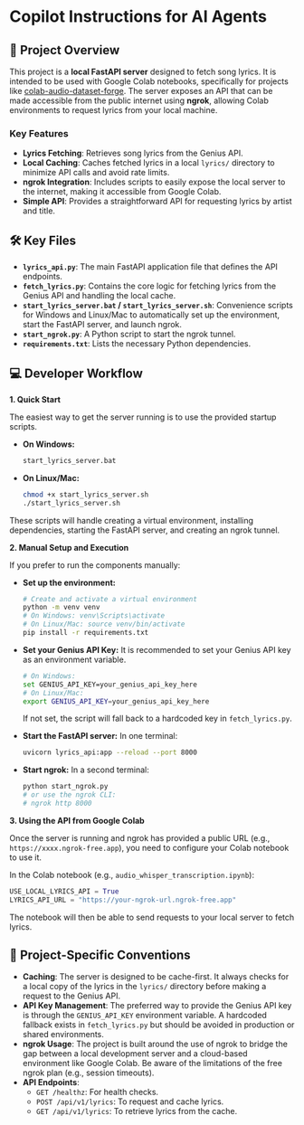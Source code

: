 # Copilot Instructions for AI Agents

## 🎯 Project Overview

This project is a **local FastAPI server** designed to fetch song lyrics. It is intended to be used with Google Colab notebooks, specifically for projects like [colab-audio-dataset-forge](https://github.com/charge0315/colab-audio-dataset-forge). The server exposes an API that can be made accessible from the public internet using **ngrok**, allowing Colab environments to request lyrics from your local machine.

### Key Features

-   **Lyrics Fetching**: Retrieves song lyrics from the Genius API.
-   **Local Caching**: Caches fetched lyrics in a local `lyrics/` directory to minimize API calls and avoid rate limits.
-   **ngrok Integration**: Includes scripts to easily expose the local server to the internet, making it accessible from Google Colab.
-   **Simple API**: Provides a straightforward API for requesting lyrics by artist and title.

## 🛠️ Key Files

-   **`lyrics_api.py`**: The main FastAPI application file that defines the API endpoints.
-   **`fetch_lyrics.py`**: Contains the core logic for fetching lyrics from the Genius API and handling the local cache.
-   **`start_lyrics_server.bat` / `start_lyrics_server.sh`**: Convenience scripts for Windows and Linux/Mac to automatically set up the environment, start the FastAPI server, and launch ngrok.
-   **`start_ngrok.py`**: A Python script to start the ngrok tunnel.
-   **`requirements.txt`**: Lists the necessary Python dependencies.

## 💻 Developer Workflow

**1. Quick Start**

The easiest way to get the server running is to use the provided startup scripts.

-   **On Windows:**
    ```bash
    start_lyrics_server.bat
    ```
-   **On Linux/Mac:**
    ```bash
    chmod +x start_lyrics_server.sh
    ./start_lyrics_server.sh
    ```
These scripts will handle creating a virtual environment, installing dependencies, starting the FastAPI server, and creating an ngrok tunnel.

**2. Manual Setup and Execution**

If you prefer to run the components manually:

-   **Set up the environment:**
    ```bash
    # Create and activate a virtual environment
    python -m venv venv
    # On Windows: venv\Scripts\activate
    # On Linux/Mac: source venv/bin/activate
    pip install -r requirements.txt
    ```

-   **Set your Genius API Key:**
    It is recommended to set your Genius API key as an environment variable.
    ```bash
    # On Windows:
    set GENIUS_API_KEY=your_genius_api_key_here
    # On Linux/Mac:
    export GENIUS_API_KEY=your_genius_api_key_here
    ```
    If not set, the script will fall back to a hardcoded key in `fetch_lyrics.py`.

-   **Start the FastAPI server:**
    In one terminal:
    ```bash
    uvicorn lyrics_api:app --reload --port 8000
    ```

-   **Start ngrok:**
    In a second terminal:
    ```bash
    python start_ngrok.py
    # or use the ngrok CLI:
    # ngrok http 8000
    ```

**3. Using the API from Google Colab**

Once the server is running and ngrok has provided a public URL (e.g., `https://xxxx.ngrok-free.app`), you need to configure your Colab notebook to use it.

In the Colab notebook (e.g., `audio_whisper_transcription.ipynb`):
```python
USE_LOCAL_LYRICS_API = True
LYRICS_API_URL = "https://your-ngrok-url.ngrok-free.app"
```
The notebook will then be able to send requests to your local server to fetch lyrics.

## 📝 Project-Specific Conventions

-   **Caching**: The server is designed to be cache-first. It always checks for a local copy of the lyrics in the `lyrics/` directory before making a request to the Genius API.
-   **API Key Management**: The preferred way to provide the Genius API key is through the `GENIUS_API_KEY` environment variable. A hardcoded fallback exists in `fetch_lyrics.py` but should be avoided in production or shared environments.
-   **ngrok Usage**: The project is built around the use of ngrok to bridge the gap between a local development server and a cloud-based environment like Google Colab. Be aware of the limitations of the free ngrok plan (e.g., session timeouts).
-   **API Endpoints**:
    -   `GET /healthz`: For health checks.
    -   `POST /api/v1/lyrics`: To request and cache lyrics.
    -   `GET /api/v1/lyrics`: To retrieve lyrics from the cache.
